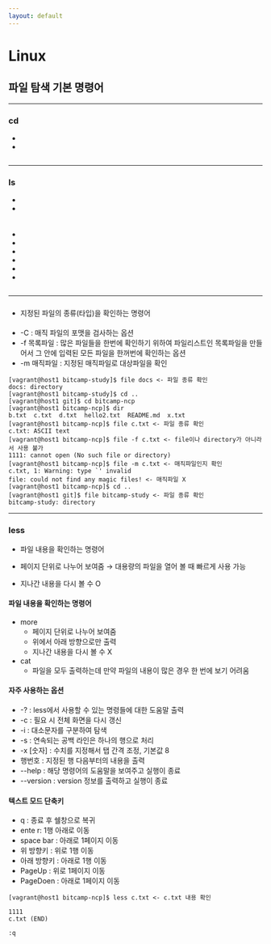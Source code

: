 ```yaml
---
layout: default
---
```

# Linux

## 파일 탐색 기본 명령어


-----------------------------------

### cd
* 
* 

```

```

-----------------------------------

### ls
* 
* 

```

```

#### 
* 
* 
* 
* 
* 
* 

```

```

-----------------------------------

### 

* 지정된 파일의 종류(타입)을 확인하는 명령어

#### 
* -C : 매직 파일의 포맷을 검사하는 옵션
* -f 목록파일 : 많은 파일들을 한번에 확인하기 위하여 파일리스트인 목록파일을 만들어서 그 안에 입력된 모든 파일을 한꺼번에 확인하는 옵션
* -m 매직파일 : 지정된 매직파일로 대상파일을 확인

```
[vagrant@host1 bitcamp-study]$ file docs <- 파일 종류 확인
docs: directory
[vagrant@host1 bitcamp-study]$ cd ..
[vagrant@host1 git]$ cd bitcamp-ncp
[vagrant@host1 bitcamp-ncp]$ dir
b.txt  c.txt  d.txt  hello2.txt  README.md  x.txt
[vagrant@host1 bitcamp-ncp]$ file c.txt <- 파일 종류 확인
c.txt: ASCII text
[vagrant@host1 bitcamp-ncp]$ file -f c.txt <- file이나 directory가 아니라서 사용 불가
1111: cannot open (No such file or directory)
[vagrant@host1 bitcamp-ncp]$ file -m c.txt <- 매직파일인지 확인
c.txt, 1: Warning: type `' invalid
file: could not find any magic files! <- 매직파일 X
[vagrant@host1 bitcamp-ncp]$ cd ..
[vagrant@host1 git]$ file bitcamp-study <- 파일 종류 확인
bitcamp-study: directory
```

-----------------------------------

### less
* 파일 내용을 확인하는 명령어 

* 페이지 단위로 나누어 보여줌 → 대용량의 파일을 열어 볼 때 빠르게 사용 가능

* 지나간 내용을 다시 볼 수 O

#### 파일 내용을 확인하는 명령어
- more
    - 페이지 단위로 나누어 보여줌
    - 위에서 아래 방향으로만 출력
    - 지나간 내용을 다시 볼 수 X
- cat
    - 파일을 모두 출력하는데 만약 파일의 내용이 많은 경우 한 번에 보기 어려움

#### 자주 사용하는 옵션
- -? : less에서 사용할 수 있는 명령들에 대한 도움말 출력
- -c : 필요 시 전체 화면을 다시 갱신
- -i : 대소문자를 구분하여 탐색
- -s : 연속되는 공백 라인은 하나의 행으로 처리
- -x [숫자] : 수치를 지정해서 탭 간격 조정, 기본값 8
- 행번호 : 지정된 행 다음부터의 내용을 출력
- --help : 해당 명령어의 도움말을 보여주고 실행이 종료
- --version : version 정보를 출력하고 실행이 종료

#### 텍스트 모드 단축키
- q : 종료 후 쉘창으로 복귀
- ente r: 1행 아래로 이동
- space bar : 아래로 1페이지 이동
- 위 방향키 : 위로 1행 이동
- 아래 방향키 : 아래로 1행 이동
- PageUp : 위로 1페이지 이동
- PageDoen : 아래로 1페이지 이동


```
[vagrant@host1 bitcamp-ncp]$ less c.txt <- c.txt 내용 확인

1111
c.txt (END)

:q
```